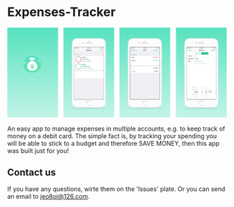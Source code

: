 # Expenses-Tracker

![](https://github.com/HNStudio/Expenses-Tracker/blob/master/screenshot.png)

An easy app to manage expenses in multiple accounts, e.g. to keep track of money on a debit card. 
The simple fact is, by tracking your spending you will be able to stick to a budget and therefore SAVE MONEY, then this app was built just for you!

## Contact us
If you have any questions, wirte them on the 'Issues' plate. Or you can send an email to jeo8oi@126.com.
